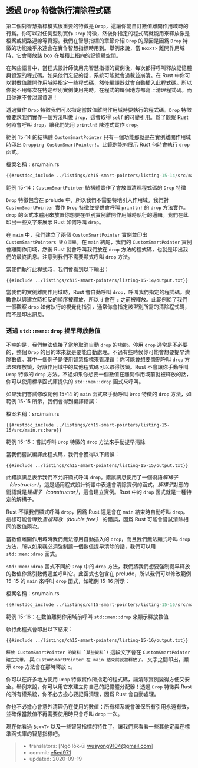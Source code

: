 ## 透過 `Drop` 特徵執行清除程式碼

第二個對智慧指標模式很重要的特徵是 `Drop`，這讓你能自訂數值離開作用域時的行爲。你可以對任何型別實作 `Drop` 特徵，然後你指定的程式碼就能用來釋放像是檔案或網路連線等資源。我們在智慧指標的章節介紹 `Drop` 的原因是因爲 `Drop` 特徵的功能幾乎永遠會在實作智慧指標時用到。舉例來說，當 `Box<T>` 離開作用域時，它會釋放該 box 在堆積上指向的記憶體空間。

在某些語言中，當程式設計師使用完智慧指標的實例後，每次都得呼叫釋放記憶體與資源的程式碼。如果他們忘記的話，系統可能就會過載並崩潰。在 Rust 中你可以對數值離開作用域時指定一些程式碼，然後編譯器就會自動插入此程式碼。所以你就不用每次在特定型別實例使用完時，在程式的每個地方都寫上清理程式碼。而且你還不會泄漏資源！

透過實作 `Drop` 特徵我們可以指定當數值離開作用域時要執行的程式碼。`Drop` 特徵會要求我們實作一個方法叫做 `drop`，這會取得 `self` 的可變引用。爲了觀察 Rust 何時會呼叫 `drop`，讓我們先用 `println!` 陳述式實作 `drop`。

範例 15-14 的結構體 `CustomSmartPointer` 只有一個功能那就是在實例離開作用域時印出 `Dropping CustomSmartPointer!`。此範例能夠展示 Rust 何時會執行 `drop` 函式。

<span class="filename">檔案名稱：src/main.rs</span>

```rust
{{#rustdoc_include ../listings/ch15-smart-pointers/listing-15-14/src/main.rs}}
```

<span class="caption">範例 15-14：`CustomSmartPointer` 結構體實作了會放置清理程式碼的 `Drop` 特徵</span>

`Drop` 特徵包含在 prelude 中，所以我們不需要特地引入作用域。我們對 `CustomSmartPointer` 實作 `Drop` 特徵並提供會呼叫 `println!` 的 `drop` 方法實作。`drop` 的函式本體用來放置你想要在型別實例離開作用域時執行的邏輯。我們在此印出一些文字來展示 Rust 如何呼叫 `drop`。

在 `main` 中，我們建立了兩個 `CustomSmartPointer` 實例並印出 `CustomSmartPointers 建立完畢`。在 `main` 結尾，我們的 `CustomSmartPointer` 實例會離開作用域，然後 Rust 就會呼叫我們放在 `drop` 方法的程式碼，也就是印出我們的最終訊息。注意到我們不需要顯式呼叫 `drop` 方法。

當我們執行此程式時，我們會看到以下輸出：

```console
{{#include ../listings/ch15-smart-pointers/listing-15-14/output.txt}}
```

當我們的實例離開作用域時，Rust 會自動呼叫 `drop`，呼叫我們指定的程式碼。變數會以與建立時相反的順序被釋放，所以 `d` 會在 `c` 之前被釋放。此範例給了我們一個觀察 `drop` 如何執行的視覺化指引，通常你會指定該型別所需的清除程式碼，而不是印出訊息。

### 透過 `std::mem::drop` 提早釋放數值

不幸的是，我們無法值接了當地取消自動 `drop` 的功能。停用 `drop` 通常是不必要的，整個 `Drop` 的目的本來就是要能自動處理。不過有些時候你可能會想要提早清除數值。其中一個例子是使用智慧指標來管理鎖：你可能會想要強制呼叫 `drop` 方法來釋放鎖，好讓作用域中的其他程式碼可以取得該鎖。Rust 不會讓你手動呼叫 `Drop` 特徵的 `drop` 方法。不過如果你想要一個數值在離開作用域前就被釋放的話，你可以使用標準函式庫提供的 `std::mem::drop` 函式來呼叫。

如果我們嘗試修改範例 15-14 的 `main` 函式來手動呼叫 `Drop` 特徵的 `drop` 方法，如範例 15-15 所示，我們會得到編譯錯誤：

<span class="filename">檔案名稱：src/main.rs</span>

```rust,ignore,does_not_compile
{{#rustdoc_include ../listings/ch15-smart-pointers/listing-15-15/src/main.rs:here}}
```

<span class="caption">範例 15-15：嘗試呼叫 `Drop` 特徵的 `drop` 方法來手動提早清除</span>

當我們嘗試編譯此程式碼，我們會獲得以下錯誤：

```console
{{#include ../listings/ch15-smart-pointers/listing-15-15/output.txt}}
```

此錯誤訊息表示我們不允許顯式呼叫 `drop`。錯誤訊息使用了一個術語*解構子（destructor）*，這是通用程式設計術語中表達會清除實例的函式。*解構子*對應的術語就是*建構子（constructor）*，這會建立實例。Rust 中的 `drop` 函式就是一種特定的解構子。

Rust 不讓我們顯式呼叫 `drop`，因爲 Rust 還是會在 `main` 結束時自動呼叫 `drop`。這樣可能會導致*重複釋放（double free）* 的錯誤，因爲 Rust 可能會嘗試清除相同的數值兩次。

當數值離開作用域時我們無法停用自動插入的 `drop`，而且我們無法顯式呼叫 `drop` 方法，所以如果我必須強制讓一個數值提早清除的話，我們可以用 `std::mem::drop` 函式。

`std::mem::drop` 函式不同於 `Drop` 中的 `drop` 方法，我們將我們想要強制提早釋放的數值作爲引數傳遞並呼叫它。此函式也包含在 prelude，所以我們可以修改範例 15-15 的 `main` 來呼叫 `drop` 函式，如範例 15-16 所示：

<span class="filename">檔案名稱：src/main.rs</span>

```rust
{{#rustdoc_include ../listings/ch15-smart-pointers/listing-15-16/src/main.rs:here}}
```

<span class="caption">範例 15-16：在數值離開作用域前呼叫 `std::mem::drop` 來顯示釋放數值</span>

執行此程式會印出以下結果：

```console
{{#include ../listings/ch15-smart-pointers/listing-15-16/output.txt}}
```

```釋放 CustomSmartPointer 的資料 `某些資料`!``` 這段文字會在 `CustomSmartPointer 建立完畢。` 與 `CustomSmartPointer 在 main 結束前就被釋放了。` 文字之間印出，顯示  `drop` 方法會在那時釋放 `c`。

你可以在許多地方使用 `Drop` 特徵實作所指定的程式碼，讓清除實例變得方便又安全。舉例來說，你可以用它來建立你自己的記憶體分配器！透過 `Drop` 特徵與 Rust 的所有權系統，你不必去擔心要記得清理，因爲 Rust 會自動處理。

你也不必擔心會意外清理仍在使用的數值：所有權系統會確保所有引用永遠有效，並確保當數值不再需要使用時只會呼叫 `drop` 一次。

現在你看過 `Box<T>` 以及一些智慧指標的特性了，讓我們來看看一些其他定義在標準函式庫的智慧指標吧。

> - translators: [Ngô͘ Io̍k-ūi <wusyong9104@gmail.com>]
> - commit: [e5ed971](https://github.com/rust-lang/book/blob/e5ed97128302d5fa45dbac0e64426bc7649a558c/src/ch15-03-drop.md)
> - updated: 2020-09-19
